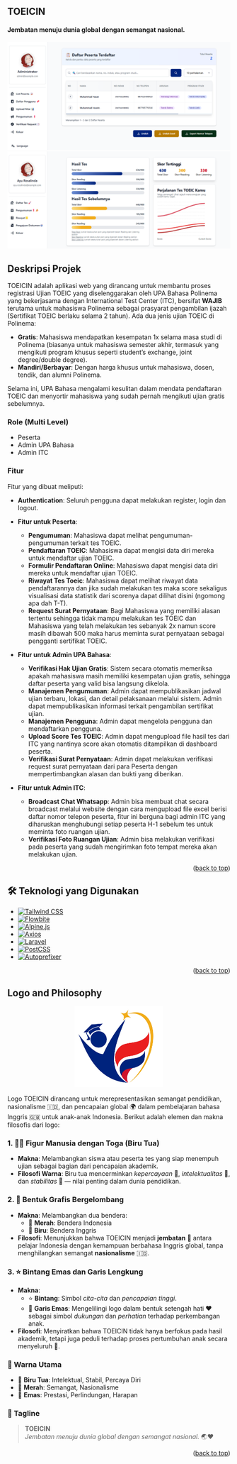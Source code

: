 <!-- Improved compatibility of back to top link -->

<a id="readme-top"></a>

<!-- ABOUT THE PROJECT -->

## TOEICIN

#### Jembatan menuju dunia global dengan semangat nasional.

![alt text](public/images/dash-admin.png)
![alt text](public/images/dash-peserta.png)

## Deskripsi Projek

TOEICIN adalah aplikasi web yang dirancang untuk membantu proses registrasi Ujian TOEIC yang diselenggarakan oleh UPA Bahasa Polinema yang bekerjasama dengan International Test Center (ITC), bersifat **WAJIB** terutama untuk mahasiswa Polinema sebagai prasyarat pengambilan ijazah (Sertifikat TOEIC berlaku selama 2 tahun). Ada dua jenis ujian TOEIC di Polinema:

-   **Gratis**: Mahasiswa mendapatkan kesempatan 1x selama masa studi di Polinema (biasanya untuk mahasiswa semester akhir, termasuk yang mengikuti program khusus seperti student’s exchange, joint degree/double degree).
-   **Mandiri/Berbayar**: Dengan harga khusus untuk mahasiswa, dosen, tendik, dan alumni Polinema.

Selama ini, UPA Bahasa mengalami kesulitan dalam mendata pendaftaran TOEIC dan menyortir mahasiswa yang sudah pernah mengikuti ujian gratis sebelumnya.

### Role (Multi Level)

-   Peserta
-   Admin UPA Bahasa
-   Admin ITC

### Fitur

Fitur yang dibuat meliputi:

-   **Authentication**: Seluruh pengguna dapat melakukan register, login dan logout.
-   **Fitur untuk Peserta**:
    -   **Pengumuman**: Mahasiswa dapat melihat pengumuman-pengumuman terkait tes TOEIC.
    -   **Pendaftaran TOEIC**: Mahasiswa dapat mengisi data diri mereka untuk mendaftar ujian TOEIC.
    -   **Formulir Pendaftaran Online**: Mahasiswa dapat mengisi data diri mereka untuk mendaftar ujian TOEIC.
    -   **Riwayat Tes Toeic**: Mahasiswa dapat melihat riwayat data pendaftarannya dan jika sudah melakukan tes maka score sekaligus visualisasi data statistik dari scorenya dapat dilihat disini (ngomong apa dah T-T).
    -   **Request Surat Pernyataan**: Bagi Mahasiswa yang memiliki alasan tertentu sehingga tidak mampu melakukan tes TOEIC dan Mahasiswa yang telah melakukan tes sebanyak 2x namun score masih dibawah 500 maka harus meminta surat pernyataan sebagai pengganti sertifikat TOEIC.
-   **Fitur untuk Admin UPA Bahasa**:

    -   **Verifikasi Hak Ujian Gratis**: Sistem secara otomatis memeriksa apakah mahasiswa masih memiliki kesempatan ujian gratis, sehingga daftar peserta yang valid bisa langsung dikelola.
    -   **Manajemen Pengumuman**: Admin dapat mempublikasikan jadwal ujian terbaru, lokasi, dan detail pelaksanaan melalui sistem. Admin dapat mempublikasikan informasi terkait pengambilan sertifikat ujian.
    -   **Manajemen Pengguna**: Admin dapat mengelola pengguna dan mendaftarkan pengguna.
    -   **Upload Score Tes TOEIC**: Admin dapat mengupload file hasil tes dari ITC yang nantinya score akan otomatis ditampilkan di dashboard peserta.
    -   **Verifikasi Surat Pernyataan**: Admin dapat melakukan verifikasi request surat pernyataan dari para Peserta dengan mempertimbangkan alasan dan bukti yang diberikan.

-   **Fitur untuk Admin ITC**:
    -   **Broadcast Chat Whatsapp**: Admin bisa membuat chat secara broadcast melalui website dengan cara mengupload file excel berisi daftar nomor telepon peserta, fitur ini berguna bagi admin ITC yang diharuskan menghubungi setiap peserta H-1 sebelum tes untuk meminta foto ruangan ujian.
    -   **Verifikasi Foto Ruangan Ujian**: Admin bisa melakukan verifikasi pada peserta yang sudah mengirimkan foto tempat mereka akan melakukan ujian.

<p align="right">(<a href="#readme-top">back to top</a>)</p>

## 🛠️ Teknologi yang Digunakan

-   [![Tailwind CSS](https://img.shields.io/badge/TailwindCSS-06B6D4?style=for-the-badge&logo=tailwindcss&logoColor=white)](https://tailwindcss.com)
-   [![Flowbite](https://img.shields.io/badge/Flowbite-38BDF8?style=for-the-badge&logo=flowbite&logoColor=white)](https://flowbite.com)
-   [![Alpine.js](https://img.shields.io/badge/Alpine.js-8BC0D0?style=for-the-badge&logo=alpine.js&logoColor=black)](https://alpinejs.dev)
-   [![Axios](https://img.shields.io/badge/Axios-5A29E4?style=for-the-badge&logo=axios&logoColor=white)](https://axios-http.com)
-   [![Laravel](https://img.shields.io/badge/Laravel-Vite-FF2D20?style=for-the-badge&logo=laravel&logoColor=white)](https://laravel.com)
-   [![PostCSS](https://img.shields.io/badge/PostCSS-DD3A0A?style=for-the-badge&logo=postcss&logoColor=white)](https://postcss.org)
-   [![Autoprefixer](https://img.shields.io/badge/Autoprefixer-DD3735?style=for-the-badge&logo=autoprefixer&logoColor=white)](https://github.com/postcss/autoprefixer)

<p align="right">(<a href="#readme-top">back to top</a>)</p>

<!-- LOGO AND PHILOSOPHY -->

## Logo and Philosophy

<div align="center">
  <img src="public/images/logo-toeicin.png" alt="TOEICIN Logo" width="200"/>
</div>

Logo TOEICIN dirancang untuk merepresentasikan semangat pendidikan, nasionalisme 🇮🇩, dan pencapaian global 🌍 dalam pembelajaran bahasa Inggris 🇬🇧 untuk anak-anak Indonesia. Berikut adalah elemen dan makna filosofis dari logo:

### 1. 🧑‍🎓 Figur Manusia dengan Toga (Biru Tua)

-   **Makna**: Melambangkan siswa atau peserta tes yang siap menempuh ujian sebagai bagian dari pencapaian akademik.
-   **Filosofi Warna**: Biru tua mencerminkan _kepercayaan_ 🤝, _intelektualitas_ 📘, dan _stabilitas_ 🧭 — nilai penting dalam dunia pendidikan.

### 2. 🌊 Bentuk Grafis Bergelombang

-   **Makna**: Melambangkan dua bendera:
    -   🔴 **Merah**: Bendera Indonesia
    -   🔵 **Biru**: Bendera Inggris
-   **Filosofi**: Menunjukkan bahwa TOEICIN menjadi **jembatan** 🌉 antara pelajar Indonesia dengan kemampuan berbahasa Inggris global, tanpa menghilangkan semangat **nasionalisme** 🇮🇩.

### 3. ⭐ Bintang Emas dan Garis Lengkung

-   **Makna**:
    -   ⭐ **Bintang**: Simbol _cita-cita_ dan _pencapaian tinggi_.
    -   💛 **Garis Emas**: Mengelilingi logo dalam bentuk setengah hati ❤️ sebagai simbol _dukungan_ dan _perhatian_ terhadap perkembangan anak.
-   **Filosofi**: Menyiratkan bahwa TOEICIN tidak hanya berfokus pada hasil akademik, tetapi juga peduli terhadap proses pertumbuhan anak secara menyeluruh 🌱.

### 🎨 Warna Utama

-   🔵 **Biru Tua**: Intelektual, Stabil, Percaya Diri
-   🔴 **Merah**: Semangat, Nasionalisme
-   💛 **Emas**: Prestasi, Perlindungan, Harapan

### 🏫 Tagline

> **TOEICIN**  
> _Jembatan menuju dunia global dengan semangat nasional._ 🌏❤️

<p align="right">(<a href="#readme-top">back to top</a>)</p>
